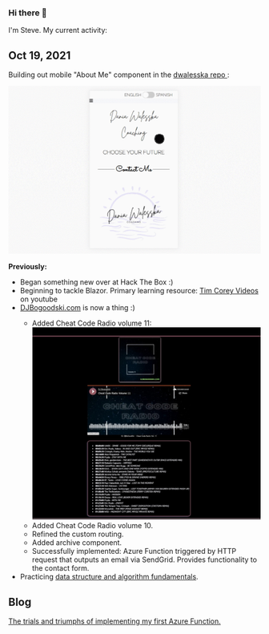 ### Hi there 👋

<p>I'm Steve. My current activity:</p> 


## Oct 19, 2021

<p>Building out mobile "About Me" component in the <a href="https://github.com/sbogucki12/dwalesska"> dwalesska repo </a>:</p>

<img src="https://raw.githubusercontent.com/sbogucki12/dwalesska/main/readmeFiles/mobile4GIF.gif" />



<p><b>Previously:</b></p> 

<ul>
  <li>Began something new over at Hack The Box :) </li>
  <li>Beginning to tackle Blazor. Primary learning resource: <a href="https://www.youtube.com/channel/UC-ptWR16ITQyYOglXyQmpzw">Tim Corey Videos</a> on youtube</li>
  <li><a href="https://djbogoodski.azurewebsites.net">DJBogoodski.com</a> is now a thing :)</li>
  <ul>
    <li>Added Cheat Code Radio volume 11:
    <img src="https://raw.githubusercontent.com/sbogucki12/djbogoodski/main/readmeFiles/cheatCodeVol11.jpg" /></li>
    <li>Added Cheat Code Radio volume 10.</li>
    <li>Refined the custom routing.</li>
    <li>Added archive component.</li>
    <li>Successfully implemented: Azure Function triggered by HTTP request that outputs an email via SendGrid. Provides functionality to the contact form.</li>
  </ul>
<li> Practicing <a href="https://github.com/sbogucki12/AlgosAndDataStructures">data structure and algorithm fundamentals</a>.</li> 
</ul>  

## Blog

<a href="https://bogoodski.medium.com/setting-up-an-azure-function-sendgrid-http-trigger-cfd9c5791201" target="_blank">The trials and triumphs of implementing my first Azure Function.</a>

